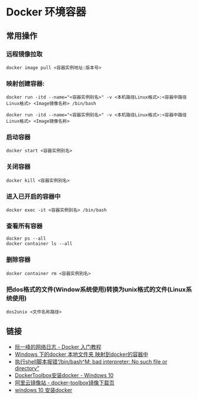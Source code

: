 ﻿# Docker 环境容器

## 常用操作

### 远程镜像拉取

```shell
docker image pull <容器实例地址:版本号>
```

### 映射创建容器:
```shell
docker run -itd --name="<容器实例别名>" -v <本机路径Linux格式>:<容器中路径Linux格式> <Image镜像名称> /bin/bash

docker run -itd --name="<容器实例别名>" -v <本机路径Linux格式>:<容器中路径Linux格式> <Image镜像名称>
```

### 启动容器
```shell
docker start <容器实例别名>
```

### 关闭容器
```shell
docker kill <容器实例别名>
```

### 进入已开启的容器中
```shell
docker exec -it <容器实例别名> /bin/bash
```

### 查看所有容器
```shell
docker ps --all
docker container ls --all
```

### 删除容器
```shell
docker container rm <容器实例别名>
```

### 把dos格式的文件(Window系统使用)转换为unix格式的文件(Linux系统使用)
```shell
dos2unix <文件名称路径>
```

## 链接

* [阮一峰的网络日志 - Docker 入门教程](https://ruanyifeng.com/blog/2018/02/docker-tutorial.html)
* [Windows 下的docker 本地文件夹 映射到docker的容器中](https://blog.csdn.net/m0_38044453/article/details/98080461)
* [执行shell脚本报错“/bin/bash^M: bad interpreter: No such file or directory”](https://blog.csdn.net/li1325169021/article/details/115361901)
* [DockerToolbox安装docker - Windows 10](https://www.jianshu.com/p/2aa5b05717c6)
* [阿里云镜像站 - docker-toolbox镜像下载页](https://mirrors.aliyun.com/docker-toolbox/windows/docker-toolbox/)
* [windows 10 安装docker](https://zhuanlan.zhihu.com/p/397311465)
